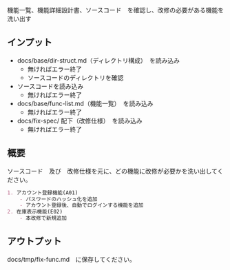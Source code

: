 機能一覧、機能詳細設計書、ソースコード　を確認し、改修の必要がある機能を洗い出す

## インプット
- docs/base/dir-struct.md（ディレクトリ構成）　を読み込み
    - 無ければエラー終了
    - ソースコードのディレクトリを確認
- ソースコードを読み込み
    - 無ければエラー終了
- docs/base/func-list.md（機能一覧）　を読み込み
    - 無ければエラー終了
- docs/fix-spec/ 配下（改修仕様）　を読み込み
    - 無ければエラー終了

## 概要
ソースコード　及び　改修仕様を元に、どの機能に改修が必要かを洗い出してください。

```markdown
1. アカウント登録機能(A01)
    - パスワードのハッシュ化を追加
    - アカウント登録後、自動でログインする機能を追加
2. 在庫表示機能(E02)
    - 本改修で新規追加
```

## アウトプット
docs/tmp/fix-func.md　に保存してください。